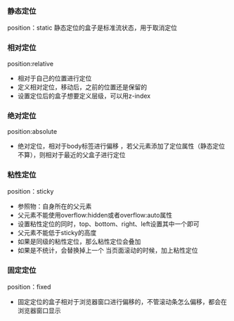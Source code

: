 ### 静态定位
position：static 静态定位的盒子是标准流状态，用于取消定位
### 相对定位
position:relative 
* 相对于自己的位置进行定位
* 定义相对定位，移动后，之前的位置还是保留的
* 设置定位后的盒子想要定义层级，可以用z-index
### 绝对定位
position:absolute
* 绝对定位，相对于body标签进行偏移 ，若父元素添加了定位属性（静态定位不算），则相对于最近的父盒子进行定位
### 粘性定位
position：sticky
* 参照物：自身所在的父元素
* 父元素不能使用overflow:hidden或者overflow:auto属性
* 设置粘性定位的同时，top、bottom、right、left设置其中一个即可
* 父元素不能低于sticky的高度
* 如果是同级的粘性定位，那么粘性定位会叠加
* 如果是不统计，会替换掉上一个
当页面滚动的时候，加上粘性定位
### 固定定位
position：fixed 
* 固定定位的盒子相对于浏览器窗口进行偏移的，不管滚动条怎么偏移，都会在浏览器窗口显示